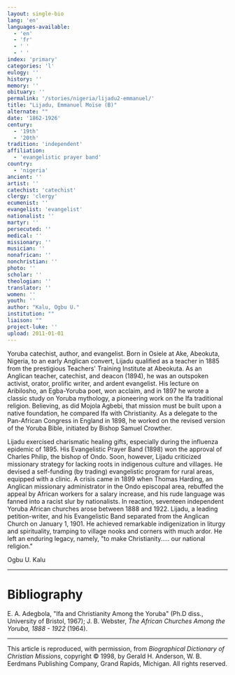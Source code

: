 ```yaml
---
layout: single-bio
lang: 'en'
languages-available:
  - 'en'
  - 'fr'
  - ' '
  - ' '
index: 'primary'
categories: 'l'
eulogy: ''
history: ''
memory: ''
obituary: ''
permalink: '/stories/nigeria/lijadu2-emmanuel/'
title: "Lijadu, Emmanuel Moïse (B)"
alternate: ""
date: '1862-1926'
century:
  - '19th'
  - '20th'
tradition: 'independent'
affiliation:
  - 'evangelistic prayer band'
country:
  - 'nigeria'
ancient: ''
artist: ''
catechist: 'catechist'
clergy: 'clergy'
ecumenist: ''
evangelist: 'evangelist'
nationalist: ''
martyr: ''
persecuted: ''
medical: ''
missionary: ''
musician: ''
nonafrican: ''
nonchristian: ''
photo: ''
scholar: ''
theologian: ''
translator: ''
women: ''
youth: ''
author: "Kalu, Ogbu U."
institution: ""
liaison: ""
project-luke: ''
upload: 2011-01-01
---
```




Yoruba catechist, author, and evangelist. Born in Osiele at Ake, Abeokuta, Nigeria, to an early Anglican convert, Lijadu qualified as a teacher in 1885 from the prestigious Teachers' Training Institute at Abeokuta. As an Anglican teacher, catechist, and deacon (1894), he was an outspoken activist, orator, prolific writer, and ardent evangelist. His lecture on Aribilosho, an Egba-Yoruba poet, won acclaim, and in 1897 he wrote a classic study on Yoruba mythology, a pioneering work on the Ifa traditional religion. Believing, as did Mojola Agbebi, that mission must be built upon a native foundation, he compared Ifa with Christianity. As a delegate to the Pan-African Congress in England in 1898, he worked on the revised version of the Yoruba Bible, initiated by Bishop Samuel Crowther.

Lijadu exercised charismatic healing gifts, especially during the influenza epidemic of 1895. His Evangelistic Prayer Band (1898) won the approval of Charles Philip, the bishop of Ondo. Soon, however, Lijadu criticized missionary strategy for lacking roots in indigenous culture and villages. He devised a self-funding (by trading) evangelistic program for rural areas, equipped with a clinic. A crisis came in 1899 when Thomas Harding, an Anglican missionary administrator in the Ondo episcopal area, rebuffed the appeal by African workers for a salary increase, and his rude language was fanned into a racist slur by nationalists. In reaction, seventeen independent Yoruba African churches arose between 1888 and 1922. Lijadu, a leading petition-writer, and his Evangelistic Band separated from the Anglican Church on January 1, 1901. He achieved remarkable indigenization in liturgy and spirituality, tramping to village nooks and corners with much ardor. He left an enduring legacy, namely, "to make Christianity….. our national religion."

Ogbu U. Kalu

---

# Bibliography

E. A. Adegbola, "Ifa and Christianity Among the Yoruba" (Ph.D diss., University of Bristol, 1967); J. B. Webster, *The African Churches Among the Yoruba, 1888 - 1922* (1964).

---

This article is reproduced, with permission, from *Biographical Dictionary of Christian Missions*,   copyright &copy; 1998, by Gerald H. Anderson, W. B. Eerdmans Publishing Company, Grand Rapids, Michigan.  All rights reserved.
